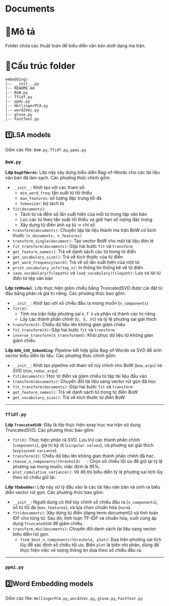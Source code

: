 

Documents
=
# 💭Mô tả
Folder chứa các thuật toán để biểu diễn văn bản dưới dạng ma trận.
# 📃Cấu trúc folder
```
embedding/
|-- __init__.py
|-- README.md
|-- BoW.py
|-- Tfidf.py
|-- ppmi.py
|-- HellingerPCA.py
|-- word2Vec.py
|-- glove.py
|-- FastText.py
```

## 1️⃣LSA models
Gồm các file: `BoW.py`, `Tfidf.py`, `ppmi.py`
### `BoW.py`
**Lớp `BagOfWords`**: Lớp này xây dựng biểu diễn Bag-of-Words cho các tài liệu văn bản đã làm sạch. Các phương thức chính gồm:
- `__init__`: Khởi tạo với các tham số:
  - `min_word_freq`: tần suất từ tối thiểu  
  - `max_features`: số lượng đặc trưng tối đa  
  - `tokenizer`: bộ tách từ
- `fit(documents)`:
  - Tách từ và đếm số lần xuất hiện của mỗi từ trong tập văn bản
  - Lọc các từ theo tần suất tối thiểu và giới hạn số lượng đặc trưng
  - Xây dựng từ điển ánh xạ từ → chỉ số
- `transform(documents)`: Chuyển tập tài liệu thành ma trận BoW có kích thước `(n_documents, n_features)`
- `transform_single(document)`: Tạo vector BoW cho một tài liệu đơn lẻ
- `fit_transform(documents)`: Gộp hai bước `fit` và `transform`
- `get_feature_names()`: Trả về danh sách các từ trong từ điển
- `get_vocabulary_size()`: Trả về kích thước của từ điển
- `get_word_frequency(word)`: Trả về số lần xuất hiện của một từ
- `print_vocabulary_info(top_n)`: In thông tin thống kê về từ điển
- `save_vocabulary(filepath)` và `load_vocabulary(filepath)`: Lưu và tải từ điển từ tệp văn bản

**Lớp `SVDModel`**: Lớp thực hiện giảm chiều bằng TruncatedSVD được cài đặt từ đầu bằng phân rã giá trị riêng. Các phương thức bao gồm:
- `__init__`: Khởi tạo với số chiều đầu ra mong muốn (`n_components`)
- `fit(X)`:
  - Tính ma trận hiệp phương sai `X_T X` và phân rã thành các trị riêng
  - Lấy các thành phần chính (`U, S, Vt`) và tỷ lệ phương sai giải thích
- `transform(X)`: Chiếu dữ liệu lên không gian giảm chiều
- `fit_transform(X)`: Gộp hai bước `fit` và `transform`
- `inverse_transform(X_transformed)`: Khôi phục dữ liệu từ không gian giảm chiều

**Lớp `BOW_SVD_Embedding`**: Pipeline kết hợp giữa Bag-of-Words và SVD để sinh vector biểu diễn tài liệu. Các phương thức chính gồm:
- `__init__`: Khởi tạo pipeline với tham số tùy chỉnh cho BoW (`bow_args`) và SVD (`dim_reduc_args`)
- `fit(documents)`: Học từ điển và giảm chiều từ tập tài liệu đầu vào
- `transform(documents)`: Chuyển đổi tài liệu sang vector rút gọn đã học
- `fit_transform(documents)`: Gộp hai bước `fit` và `transform`
- `get_feature_names()`: Trả về danh sách từ trong từ điển BoW
- `get_vocabulary_size()`: Trả về kích thước từ điển BoW

---
### `Tfidf.py`
**Lớp `TruncatedSVD`**: Đây là lớp thực hiện xoay trục ma trận sử dụng TruncatedSVD. Các phương thức bao gồm:    
- `fit(X)`: Thực hiện phân rã SVD. Lưu trữ các thành phần chính (`components`), giá trị kỳ dị (`singular values`), và phương sai giải thích (`explained variance`).
- `transform(X)`: Chiếu dữ liệu lên không gian thành phần chính đã học.
- `choose_n_components(threshold)	`: Chọn số chiều tối ưu để giữ lại tỷ lệ phương sai mong muốn, mặc định là 95\%.
- `plot_cumulative_variance()`: Vẽ đồ thị biểu diễn tỷ lệ phương sai tích lũy theo số chiều giữ lại.

**Lớp `TEmbedder`**: Lớp này xử lý đầu vào là các tài liệu văn bản và sinh ra biểu diễn vector rút gọn. Các phương thức bao gồm:
- `__init__`: Người dùng có thể tùy chỉnh số chiều đầu ra (`n_components`), số từ tối đa (`max_features`), và lựa chọn chuẩn hóa (`norm`).
- `fit(documents)`: Xây dựng từ điển (dạng term-document}) và tính toán IDF cho từng từ. Sau đó, tính toán TF-IDF và chuẩn hóa, cuối cùng áp dụng `TruncatedSVD` để giảm chiều.
- `transform_doc(documents)`: Chuyển đổi danh sách tài liệu sang vector biểu diễn rút gọn.
	- `find_best_n_components(threshold, plot)`: Dựa trên phương sai tích lũy để xác định số chiều tối ưu. Biến `plot` là biến nhị phân, dùng để thực hiện việc vẽ lượng thông tin dựa theo số chiều đầu ra.

---
### `ppmi.py`



## 2️⃣Word Embedding models
Gồm các file: `HellingerPCA.py`, `word2Vec.py`, `glove.py`, `FastText.py`

